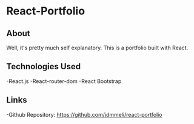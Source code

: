 # React-Portfolio

## About

Well, it's pretty much self explanatory. This is a portfolio built with React.

## Technologies Used

-React.js
-React-router-dom
-React Bootstrap

## Links

-Github Repository: https://github.com/jdmmeli/react-portfolio